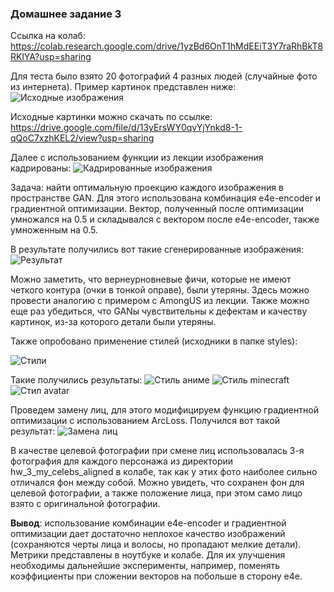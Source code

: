 ### Домашнее задание 3

Ссылка на колаб: https://colab.research.google.com/drive/1yzBd6OnT1hMdEEiT3Y7raRhBkT8RKlYA?usp=sharing

Для теста было взято 20 фотографий 4 разных людей (случайные фото из интернета). Пример картинок представлен ниже:
![Исходные изображения](res/initial.png)

Исходные картинки можно скачать по ссылке: https://drive.google.com/file/d/13yErsWY0qvYjYnkd8-1-qQoC7xzhKEL2/view?usp=sharing

Далее с использованием функции из лекции изображения кадрированы:
![Кадрированные изображения](res/altered.png)

Задача: найти оптимальную проекцию каждого изображения в пространстве GAN. Для этого использована комбинация e4e-encoder и градиентной оптимизации. Вектор, полученный после оптимизации умножался на 0.5 и складывался с вектором после e4e-encoder, также умноженным на 0.5.

В результате получились вот такие сгенерированные изображения:
![Результат](res/result.png)

Можно заметить, что вернеурновневые фичи, которые не имеют четкого контура (очки в тонкой оправе), были утеряны. Здесь можно провести аналогию с примером с AmongUS из лекции. Также можно еще раз убедиться, что GANы чувствительны к дефектам и качеству картинок, из-за которого детали были утеряны. 

Также опробовано применение стилей (исходники в папке styles):

![Стили](res/styles.png)

Такие получились результаты:
![Стиль аниме](res/anime_style.png)
![Стиль minecraft](res/minecraft_style.png)
![Стил avatar](res/avatar_style.png)

Проведем замену лиц, для этого модифицируем функцию градиентной оптимизации с использованием ArcLoss. Получился вот такой результат:
![Замена лиц](res/face_swap.png)

В качестве целевой фотографии при смене лиц использовалась 3-я фотография для каждого персонажа из директории hw_3_my_celebs_aligned в колабе, так как у этих фото наиболее сильно отличался фон между собой. Можно увидеть, что сохранен фон для целевой фотографии, а также положение лица, при этом само лицо взято с оригинальной фотографии. 

**Вывод**:  использование комбинации e4e-encoder и градиентной оптимизации дает достаточно неплохое качество изображений (сохраняются черты лица и волосы, но пропадают мелкие детали). Метрики представлены в ноутбуке и колабе. Для их улучшения необходимы дальнейшие эксперименты, например, поменять коэффициенты при сложении векторов на побольше в сторону e4e.